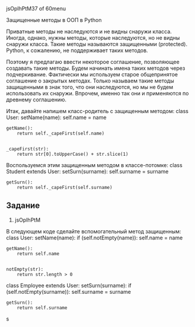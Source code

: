 
jsOpIhPtM37 of 60menu

Защищенные методы в ООП в Python

Приватные методы не наследуются и не видны снаружи класса. Иногда, однако, нужны методы, которые наследуются, но не видны снаружи класса. Такие методы называются защищенными (protected). Python, к сожалению, не поддерживает таких методов.

Поэтому я предлагаю ввести некоторое соглашение, позволяющее создавать такие методы. Будем начинать имена таких методов через подчеркивание. Фактически мы используем старое общепринятое соглашение о закрытых методах. Только называем такие методы защищенными в знак того, что они наследуются, но мы не будем использовать их снаружи. Впрочем, именно так они и применяются по древнему соглашению.

Итак, давайте напишем класс-родитель с защищенным методом:
class User:
	setName(name):
		self.name = name 
	
	getName():
		return self._capeFirst(self.name) 
	
	
	_capeFirst(str):
		return str[0].toUpperCase() + str.slice(1) 
	


Воспользуемся этим защищенным методом в классе-потомке:
class Student extends User:
	setSurn(surname):
		self.surname = surname 
	
	getSurn():
		return self._capeFirst(self.surname) 
	


## Задание

1. jsOpIhPtM

В следующем коде сделайте вспомогательный метод защищенным:
class User:
	setName(name):
		if (self.notEmpty(name)):
			self.name = name 
		
	
	getName():
		return self.name 
	
	
	notEmpty(str):
		return str.length > 0 
	

class Employee extends User:
	setSurn(surname):
		if (self.notEmpty(surname)):
			self.surname = surname 
		
	
	getSurn():
		return self.surname 
	



s